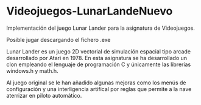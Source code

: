 # Videojuegos-LunarLandeNuevo
Implementación del juego Lunar Lander para la asignatura de Videojuegos.

Posible jugar descargando el fichero .exe

Lunar Lander es un juego 2D vectorial de simulación espacial tipo arcade
desarrollado por Atari en 1978. En esta asignatura se ha desarrollado un
clon empleando el lenguaje de programación C y únicamente las librerías
windows.h y math.h.

Al juego original se le han añadido algunas mejoras como los menús de
configuración y una interligencia artifical por reglas que permite a la 
nave aterrizar en piloto automático.
